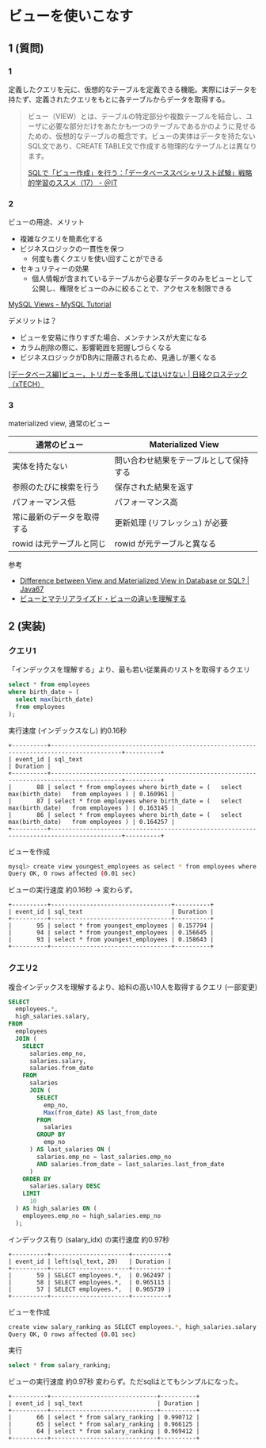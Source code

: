 # ビューを使いこなす

## 1 (質問)

### 1

定義したクエリを元に、仮想的なテーブルを定義できる機能。実際にはデータを持たず、定義されたクエリをもとに各テーブルからデータを取得する。

> ビュー（VIEW）とは、テーブルの特定部分や複数テーブルを結合し、ユーザに必要な部分だけをあたかも一つのテーブルであるかのように見せるための、仮想的なテーブルの概念です。ビューの実体はデータを持たないSQL文であり、CREATE TABLE文で作成する物理的なテーブルとは異なります。
>
> [SQLで「ビュー作成」を行う：「データベーススペシャリスト試験」戦略的学習のススメ（17） - ＠IT](https://www.atmarkit.co.jp/ait/articles/1703/01/news190.html)

### 2

ビューの用途、メリット

- 複雑なクエリを簡素化する
- ビジネスロジックの一貫性を保つ
  - 何度も書くクエリを使い回すことができる
- セキュリティーの効果
  - 個人情報が含まれているテーブルから必要なデータのみをビューとして公開し、権限をビューのみに絞ることで、アクセスを制限できる

[MySQL Views - MySQL Tutorial](https://www.mysqltutorial.org/mysql-views-tutorial.aspx/)

デメリットは？

- ビューを安易に作りすぎた場合、メンテナンスが大変になる
- カラム削除の際に、影響範囲を把握しづらくなる
- ビジネスロジックがDB内に隠蔽されるため、見通しが悪くなる

[[データベース編]ビュー，トリガーを多用してはいけない | 日経クロステック（xTECH）](https://xtech.nikkei.com/it/article/COLUMN/20071126/287920/?rt=nocnt)

### 3

materialized view, 通常のビュー

| 通常のビュー | Materialized View |
| --- | --- |
| 実体を持たない | 問い合わせ結果をテーブルとして保持する |
| 参照のたびに検索を行う | 保存された結果を返す |
| パフォーマンス低 | パフォーマンス高 |
| 常に最新のデータを取得する | 更新処理 (リフレッシュ) が必要 |
| rowid は元テーブルと同じ | rowid が元テーブルと異なる |

参考

- [Difference between View and Materialized View in Database or SQL? | Java67](https://www.java67.com/2012/11/what-is-difference-between-view-vs-materialized-view-database-sql.html)
- [ビューとマテリアライズド・ビューの違いを理解する](https://products.sint.co.jp/siob/blog/oracle-view-mview)

## 2 (実装)

### クエリ1

「インデックスを理解する」より、最も若い従業員のリストを取得するクエリ

```sql
select * from employees
where birth_date = (
  select max(birth_date)
  from employees
);
```

実行速度 (インデックスなし) 約0.16秒

```text
+----------+------------------------------------------------------------------------------------------+----------+
| event_id | sql_text                                                                                 | Duration |
+----------+------------------------------------------------------------------------------------------+----------+
|       88 | select * from employees where birth_date = (   select max(birth_date)   from employees ) | 0.160961 |
|       87 | select * from employees where birth_date = (   select max(birth_date)   from employees ) | 0.163145 |
|       86 | select * from employees where birth_date = (   select max(birth_date)   from employees ) | 0.164257 |
+----------+------------------------------------------------------------------------------------------+----------+
```

ビューを作成

```sh
mysql> create view youngest_employees as select * from employees where birth_date = (   select max(birth_date)   from employees );
Query OK, 0 rows affected (0.01 sec)
```

ビューの実行速度 約0.16秒 → 変わらず。

```text
+----------+----------------------------------+----------+
| event_id | sql_text                         | Duration |
+----------+----------------------------------+----------+
|       95 | select * from youngest_employees | 0.157794 |
|       94 | select * from youngest_employees | 0.156645 |
|       93 | select * from youngest_employees | 0.158643 |
+----------+----------------------------------+----------+
```

### クエリ2

複合インデックスを理解するより、給料の高い10人を取得するクエリ (一部変更)

```sql
SELECT 
  employees.*,
  high_salaries.salary,
FROM 
  employees 
  JOIN (
    SELECT 
      salaries.emp_no, 
      salaries.salary, 
      salaries.from_date 
    FROM 
      salaries 
      JOIN (
        SELECT 
          emp_no, 
          Max(from_date) AS last_from_date 
        FROM 
          salaries 
        GROUP BY 
          emp_no
      ) AS last_salaries ON (
        salaries.emp_no = last_salaries.emp_no 
        AND salaries.from_date = last_salaries.last_from_date
      ) 
    ORDER BY 
      salaries.salary DESC 
    LIMIT 
      10
  ) AS high_salaries ON (
    employees.emp_no = high_salaries.emp_no
  );
```

インデックス有り (salary_idx) の実行速度 約0.97秒

```text
+----------+----------------------+----------+
| event_id | left(sql_text, 20)   | Duration |
+----------+----------------------+----------+
|       59 | SELECT employees.*,  | 0.962497 |
|       58 | SELECT employees.*,  | 0.965113 |
|       57 | SELECT employees.*,  | 0.965739 |
+----------+----------------------+----------+
```

ビューを作成

```sh
create view salary_ranking as SELECT employees.*, high_salaries.salary  FROM ...(略)
Query OK, 0 rows affected (0.01 sec)
```

実行

```sql
select * from salary_ranking;
```

ビューの実行速度 約0.97秒 変わらず。ただsqlはとてもシンプルになった。

```text
+----------+------------------------------+----------+
| event_id | sql_text                     | Duration |
+----------+------------------------------+----------+
|       66 | select * from salary_ranking | 0.990712 |
|       65 | select * from salary_ranking | 0.966125 |
|       64 | select * from salary_ranking | 0.969412 |
+----------+------------------------------+----------+
```
